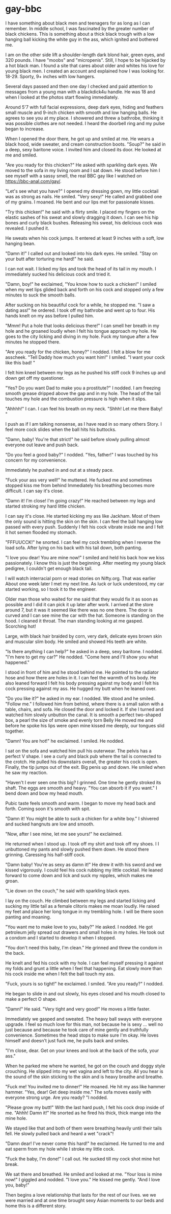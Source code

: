 # gay-bbc

I have something about black men and teenagers for as long as I can remember. In middle school, I was fascinated by the greater number of black chickens. This is something about a thick black trough with a low hanging ball kicking the white guy in the ass, which ignited and bothered me. 

I am on the other side lift a shoulder-length dark blond hair, green eyes, and 320 pounds. I have "moobs" and "micropenis". Still, I hope to be hijacked by a hot black man. I found a site that cares about older and whites his love for young black men. I created an account and explained how I was looking for. 18-29. Sporty, 9+ inches with low hangers.

Several days passed and then one day I checked and paid attention to messages from a young man with a blackdick4u handle. He was 18 and when I looked at the photos start flowing immediately.

Around 5'7 with full facial expressions, deep dark eyes, hiding and feathers small muscle and 9-inch chicken with smooth and low hanging balls. He agrees to see you at my place. I showered and threw a bathrobe, thinking it was possible clothes are not needed. I heard the doorbell ring and my pulse began to increase.

When I opened the door there, he got up and smiled at me. He wears a black hood, wide sweater, and cream construction boots.
"Soup?" he said in a deep, sexy baritone voice. I invited him and closed its door. He looked at me and smiled.

"Are you ready for this chicken?" He asked with sparkling dark eyes.
We moved to the sofa in my living room and I sat down. He stood before him I see myself with a sassy smell, the real BBC gay like I watched on https://bbc-anal.com/gay/.

"Let's see what you have?"
I opened my dressing gown, my little cocktail was as strong as nails. He smiled.
"Very sexy!" He called and grabbed one of my grains. I moaned. He bent and our lips met for passionate kisses.

"Try this chicken!" he said with a flirty smile.
I placed my fingers on the elastic sashes of his sweat and slowly dragging it down. I can see his hip bones and curly black bushes.
Releasing his sweat, his delicious cock was revealed. I pushed it.

He sweats when his cock jumps. It entered at least 9 inches with a soft, low hanging bean.

"Damn it!" I called out and looked into his dark eyes. He smiled.
"Stay on your butt after torturing me hard!" he said.

I can not wait. I licked my lips and took the head of its tail in my mouth. I immediately sucked his delicious cock and tried it.

"Damn, boy!" he exclaimed, "You know how to suck a chicken!" I smiled
when my wet lips glided back and forth on his cock and stopped only a few minutes to suck the smooth balls.

After sucking on his beautiful cock for a while, he stopped me.
"I saw a dating ass!" he ordered. I took off my bathrobe and went up to four. His hands knelt on my ass before I pulled him.

"Mmm! Put a hole that looks delicious there!" I can smell her breath in my hole and he groaned loudly when I felt his tongue approach my hole. He goes to the city licking and diving in my hole. Fuck my tongue after a few minutes he stopped there.

"Are you ready for the chicken, honey?" I nodded. I felt a blow for me
asscheek.
"Tell Daddy how much you want him!" I smiled. "I want your cock like this bad! "

I felt him kneel between my legs as he pushed his stiff cock 9 inches up and down get off my questioner.

"Yes? Do you want Dad to make you a prostitute?" I nodded. I am freezing smooth grease dripped above the gap and in my hole. The head of the tail touches my hole and the combustion pressure is high when it slips.

"Ahhhh!" I can. I can feel his breath on my neck. "Shhh! Let me there
Baby! "

I push as if I am talking nonsense, as I have read in so many others
Story. I feel more cock slides when the ball hits his buttocks.

"Damn, baby! You're that strict!" he said before slowly pulling almost everyone out leave and push back.

"Do you feel a good baby?" I nodded. "Yes, father!" I was touched by his concern for my convenience.

Immediately he pushed in and out at a steady pace.

"Fuck your ass very well!" he muttered. He fucked me and sometimes stopped kiss me from behind Immediately his breathing becomes more difficult. I can say it's close.

"Damn it! I'm close! I'm going crazy!" He reached between my legs and
started stroking my hard little chicken.

I can say it's close. He started kicking my ass like Jackham. Most of them the only sound is hitting the skin on the skin. I can feel the ball hanging low passed with every push. Suddenly I felt his cock vibrate inside me and I felt it hot semen flooded my stomach.

"FFFUUCCK!" he snorted. I can feel my cock trembling when I reverse the load sofa. After lying on his back with his tail down, both
panting.

"I love you dear! You are mine now!" I smiled and held his back
how we kiss passionately. I know this is just the beginning.
After meeting my young black pedigree, I couldn't get enough black tail. 

I will watch interracial porn or read stories on Nifty.org. That was earlier
About one week later I met my next line. As luck or luck understood, my car started working, so I took it to the engineer. 

Older man those who waited for me said that they would fix it as soon as possible and I did it can pick it up later after work. I arrived at the store around 7, but it was it seemed like there was no one there. The door is curved and I can see mine the car with the hat. Someone is standing on the hood. I cleaned it throat. The man standing looking at me gasped. Scorching hot!

Large, with black hair braided by corn, very dark, delicate eyes
brown skin and muscular slim body. He smiled and showed
His teeth are white.

"Is there anything I can help?" he asked in a deep, sexy baritone. I nodded.
"I'm here to get my car?" He nodded.
"Come here and I'll show you what happened."

I stood in front of him and he stood behind me. He pointed to the radiator hose and how there are holes in it. I can feel the warmth of his body. He also leaned forward I felt his body pressing against my body and I felt his cock pressing against my ass. He hugged my butt when he leaned over.

"Do you like it?" he asked in my ear. I nodded. We stood and he smiled.
"Follow me." I followed him from behind, where there is a small salon
with a table, chairs, and sofa. He closed the door and locked it. If she
I turned and watched him slowly unbutton the canal. It is smooth
a perfect two-shaped box, a pearl the size of smoke and evenly torn
Belly He moved me and before he spoke his lips were open
mine kissed me deeply, our tongues slid together.

"Damn! You are hot!" he exclaimed. I smiled.
He nodded.

I sat on the sofa and watched him pull his outerwear. The pelvis has a perfect V shape. I see a curly and black pub where the tail is connected to the crotch. He pulled his downstairs overall, the greater his cock is open. Finally, the tip jumps out of the exit. Big penis up and down. He smiled when he saw my reaction.

"Haven't I ever seen one this big? I grinned.
One time he gently stroked its shaft. The eggs are smooth and heavy.
"You can absorb it if you want." I bend down and bow my head mouth.

Pubic taste feels smooth and warm. I began to move my head back and forth. Coming soon it's smooth with spit.

"Damn it! You might be able to suck a chicken for a white boy." I shivered and sucked hangnuts are low and smooth.

"Now, after I see mine, let me see yours!" he exclaimed.

He returned when I stood up. I took off my shirt and took off my shoes. I
I unbuttoned my pants and slowly pushed them down. He stood there grinning. Caressing his half-stiff cock.

"Damn baby! You're as sexy as damn it!" He drew it with his sword and we kissed vigorously. I could feel his cock rubbing my little cocktail. He leaned forward to come down and lick and suck my nipples, which makes me groan.

"Lie down on the couch," he said with sparkling black eyes.

I lay on the couch. He climbed between my legs and started licking and sucking my little tail as a female clitoris makes me moan loudly. He raised my feet and place her long tongue in my trembling hole. I will be there soon panting and moaning.

"You want me to make love to you, baby?" He asked. I nodded. He got petroleum jelly spread out drawers and small holes in my holes. He took out a condom and I started to develop it when I stopped.

"You don't need this baby, I'm clean." He grinned and threw the condom in the back.

He knelt and fed his cock with my hole. I can feel myself pressing it
against my folds and grunt a little when I feel that happening. Eat slowly
more than his cock inside me when I felt the ball touch my ass.

"Fuck, yours is so tight!" he exclaimed. I smiled. "Are you ready?" I nodded.

He began to slide in and out slowly, his eyes closed and his mouth closed to make a perfect O shape.

"Damn!" He said. "Very tight and very good!" He moves a little faster.

Immediately we gasped and sweated. The heavy ball sways with everyone upgrade. I feel so much love for this man, not because he is sexy ... well no just because and because he took care of mine gently and truthfully convenience. Sometimes the head stops to make sure I'm okay. He loves himself and doesn't just fuck me, he pulls back and smiles.

"I'm close, dear. Get on your knees and look at the back of the sofa, your ass."

When he parked me where he wanted, he got on the couch and
doggy style crouching. He slipped into my wet vagina and left
to the city. All you hear is the sound of the skin sticking to the skin and is heavy breathe and breathe.

"Fuck me! You invited me to dinner!" He moaned. He hit my ass like
hammer hammer.
"Yes, dear! Get deep inside me." The sofa moves easily with everyone
strong urge.
Are you ready? "I nodded.

"Please grow my butt!" With the last hard push, I felt his cock drop
inside of me.
"Ahhh! Damn it!" He snorted as he fired his thick, thick mange into the mine hole.

We stayed like that and both of them were breathing heavily until their tails fell. He slowly pulled back and heard a wet "crack"!

"Damn dear! I've never come this hard!" he exclaimed. He turned to me
and eat sperm from my hole while I stroke my little cock.

"Fuck the baby, I'm done!" I call out. He sucked till my cock shot mine
hot break.

We sat there and breathed. He smiled and looked at me.
"Your loss is mine now!" I giggled and nodded.
"I love you." He kissed me gently.
"And I love you, baby!"

Then begins a love relationship that lasts for the rest of our lives. we
we were married and at one time brought sexy Asian moments to our beds and home this is a different story.

